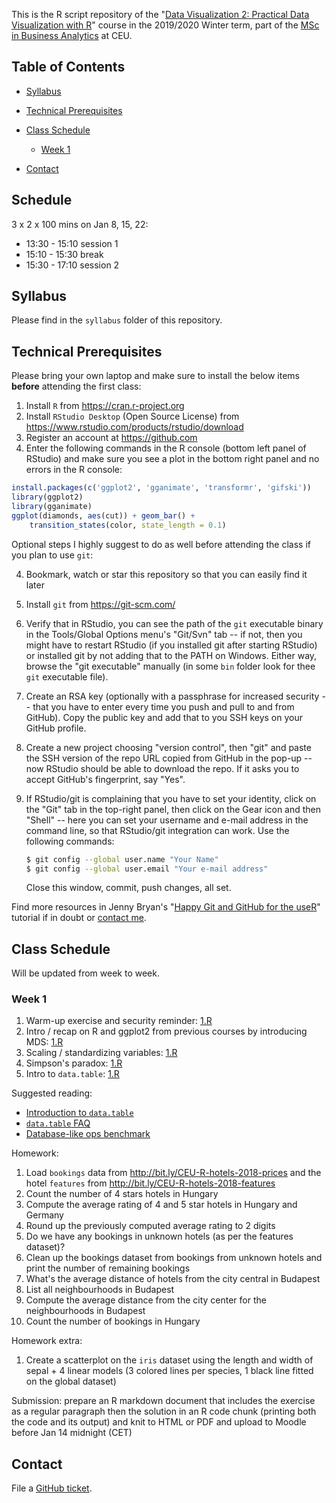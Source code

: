 This is the R script repository of the "[Data Visualization 2: Practical Data Visualization with R](https://courses.ceu.edu/courses/2019-2020/data-visualization-2-practical-data-visualization-r)" course in the 2019/2020 Winter term, part of the [MSc in Business Analytics](https://courses.ceu.edu/programs/ms/master-science-business-analytics) at CEU. 

## Table of Contents

* [Syllabus](https://github.com/daroczig/CEU-DV2#syllabus)
* [Technical Prerequisites](https://github.com/daroczig/CEU-DV2#technical-prerequisites)
* [Class Schedule](https://github.com/daroczig/CEU-DV2#class-schedule)

    * [Week 1](https://github.com/daroczig/CEU-DV2#week-1)

* [Contact](https://github.com/daroczig/CEU-DV2#contacts)

## Schedule

3 x 2 x 100 mins on Jan 8, 15, 22:

* 13:30 - 15:10 session 1
* 15:10 - 15:30 break
* 15:30 - 17:10 session 2

## Syllabus

Please find in the `syllabus` folder of this repository.

## Technical Prerequisites

Please bring your own laptop and make sure to install the below items **before** attending the first class:

1. Install `R` from https://cran.r-project.org
2. Install `RStudio Desktop` (Open Source License) from https://www.rstudio.com/products/rstudio/download
3. Register an account at https://github.com
4. Enter the following commands in the R console (bottom left panel of RStudio) and make sure you see a plot in the bottom right panel and no errors in the R console:

```r
install.packages(c('ggplot2', 'gganimate', 'transformr', 'gifski'))
library(ggplot2)
library(gganimate)
ggplot(diamonds, aes(cut)) + geom_bar() +
    transition_states(color, state_length = 0.1)
```

Optional steps I highly suggest to do as well before attending the class if you plan to use `git`:

4. Bookmark, watch or star this repository so that you can easily find it later
5. Install `git` from https://git-scm.com/
6. Verify that in RStudio, you can see the path of the `git` executable binary in the Tools/Global Options menu's "Git/Svn" tab -- if not, then you might have to restart RStudio (if you installed git after starting RStudio) or installed git by not adding that to the PATH on Windows. Either way, browse the "git executable" manually (in some `bin` folder look for thee `git` executable file).
7. Create an RSA key (optionally with a passphrase for increased security -- that you have to enter every time you push and pull to and from GitHub). Copy the public key and add that to you SSH keys on your GitHub profile.
8. Create a new project choosing "version control", then "git" and paste the SSH version of the repo URL copied from GitHub in the pop-up -- now RStudio should be able to download the repo. If it asks you to accept GitHub's fingerprint, say "Yes".
9. If RStudio/git is complaining that you have to set your identity, click on the "Git" tab in the top-right panel, then click on the Gear icon and then "Shell" -- here you can set your username and e-mail address in the command line, so that RStudio/git integration can work. Use the following commands:

    ```sh
    $ git config --global user.name "Your Name"
    $ git config --global user.email "Your e-mail address"
    ```
    Close this window, commit, push changes, all set.

Find more resources in Jenny Bryan's "[Happy Git and GitHub for the useR](http://happygitwithr.com/)" tutorial if in doubt or [contact me](#contact).

## Class Schedule

Will be updated from week to week.

### Week 1

1. Warm-up exercise and security reminder: [1.R](1.R#L1)
2. Intro / recap on R and ggplot2 from previous courses by introducing MDS: [1.R](1.R#L12)
3. Scaling / standardizing variables: [1.R](1.R#L72)
4. Simpson's paradox: [1.R](1.R#L150)
5. Intro to `data.table`: [1.R](1.R#L194)

Suggested reading:

* [Introduction to `data.table`](https://rdatatable.gitlab.io/data.table/articles/datatable-intro.html)
* [`data.table` FAQ](https://rdatatable.gitlab.io/data.table/articles/datatable-faq.html)
* [Database-like ops benchmark](https://h2oai.github.io/db-benchmark/)

Homework:

1. Load `bookings` data from http://bit.ly/CEU-R-hotels-2018-prices and the hotel `features` from http://bit.ly/CEU-R-hotels-2018-features
2. Count the number of 4 stars hotels in Hungary
3. Compute the average rating of 4 and 5 star hotels in Hungary and Germany
4. Round up the previously computed average rating to 2 digits
5. Do we have any bookings in unknown hotels (as per the features dataset)?
6. Clean up the bookings dataset from bookings from unknown hotels and print the number of remaining bookings
7. What's the average distance of hotels from the city central in Budapest
8. List all neighbourhoods in Budapest
9. Compute the average distance from the city center for the neighbourhoods in Budapest
10. Count the number of bookings in Hungary

Homework extra:

1. Create a scatterplot on the `iris` dataset using the length and width of sepal + 4 linear models (3 colored lines per species, 1 black line fitted on the global dataset)

Submission: prepare an R markdown document that includes the exercise as a regular paragraph then the solution in an R code chunk (printing both the code and its output) and knit to HTML or PDF and upload to Moodle before Jan 14 midnight (CET)

## Contact

File a [GitHub ticket](https://github.com/daroczig/CEU-DV2/issues).
